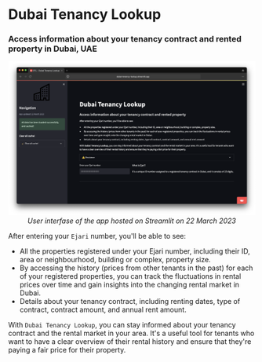 # Dubai Tenancy Lookup
### Access information about your tenancy contract and rented property in Dubai, UAE

<p align="center">
  <img src="https://github.com/imeleges/Dubai-Tenancy-Lookup/blob/main/images/2023-03-22_app_UI.png?raw=true" alt="App UI on 22 March 2023"/>
  <br>
  <em>User interfase of the app hosted on Streamlit on 22 March 2023</em>
</p>

After entering your `Ejari` number, you'll be able to see:

- All the properties registered under your Ejari number, including their ID, area or neighbourhood, building or complex, property size.
- By accessing the history (prices from other tenants in the past) for each of your registered properties, you can track the fluctuations in rental prices over time and gain insights into the changing rental market in Dubai.
- Details about your tenancy contract, including renting dates, type of contract, contract amount, and annual rent amount.

With `Dubai Tenancy Lookup`, you can stay informed about your tenancy contract and the rental market in your area. It's a useful tool for tenants who want to have a clear overview of their rental history and ensure that they're paying a fair price for their property.
